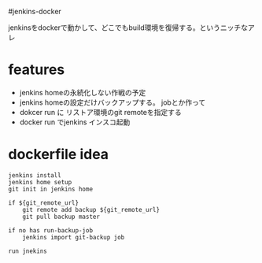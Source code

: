 #jenkins-docker

jenkinsをdockerで動かして、どこでもbuild環境を復帰する。というニッチなアレ

# features
* jenkins homeの永続化しない作戦の予定
* jenkins homeの設定だけバックアップする。 jobとか作って
* dokcer run に リストア環境のgit remoteを指定する
* docker run でjenkins インスコ起動


# dockerfile idea
    jenkins install
    jenkins home setup
    git init in jenkins home

    if ${git_remote_url}
        git remote add backup ${git_remote_url}
        git pull backup master

    if no has run-backup-job
        jenkins import git-backup job

    run jnekins
